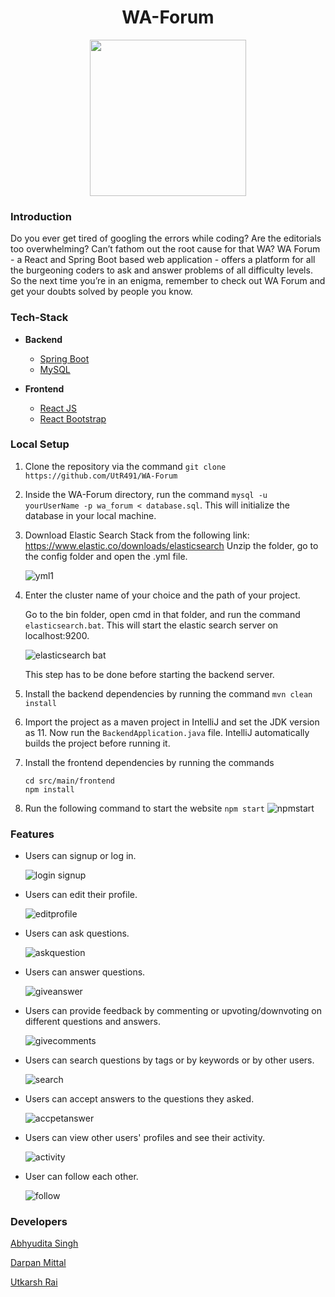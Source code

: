  <h1 align=center>WA-Forum</h1>
<p align = center><img src="https://user-images.githubusercontent.com/59697798/114752616-20fab300-9d74-11eb-96b5-9ed819e3e13c.png" width="250" align="centre"/></p>

### Introduction
Do you ever get tired of googling the errors while coding? Are the editorials too overwhelming?
Can’t fathom out the root cause for that WA?
WA Forum - a React and Spring Boot based web application - offers a platform for all the burgeoning coders to ask and answer problems of all difficulty levels. 
 So the next time you’re in an enigma, remember to check out WA Forum and get your doubts solved by people you know.

### Tech-Stack
-  **Backend**

    

    - [Spring Boot](https://spring.io/projects/spring-boot)
    - [MySQL](https://www.mysql.com/)

-  **Frontend**
    

    - [React JS](https://reactjs.org/)
    - [React Bootstrap](https://react-bootstrap.github.io/)

### Local Setup

   

1. Clone the repository via the command  ``git clone https://github.com/UtR491/WA-Forum``
2. Inside the WA-Forum directory, run the command `mysql -u yourUserName -p wa_forum < database.sql`. This will initialize the database in your local machine.
3. Download Elastic Search Stack from the following link: 
https://www.elastic.co/downloads/elasticsearch
Unzip the folder, go to the config folder and open the .yml file. 
    
    
    ![yml1](https://user-images.githubusercontent.com/59697798/114849853-cc9c1580-9dfd-11eb-9683-9f4ee41675c3.gif)

4. Enter the cluster name of your choice and the path of your project. 
        
   Go to the bin folder, open cmd in that folder, and run the command    
           `elasticsearch.bat`. This will start the elastic search server on localhost:9200. 
           
    ![elasticsearch bat](https://user-images.githubusercontent.com/59697798/114848994-f0ab2700-9dfc-11eb-831e-3bc351554850.gif)

           
        
        
   This step has to be done before starting the backend server.

5. Install the backend dependencies by running the command `mvn clean install`
6. Import the project as a maven project in IntelliJ and set the JDK version as 11. Now run the `BackendApplication.java` file. IntelliJ automatically builds the project before running it.
7. Install the frontend dependencies by running the commands

    ```
    cd src/main/frontend
    npm install
    ```
8. Run the following command to start the website `npm start`
    ![npmstart](https://user-images.githubusercontent.com/59697798/114817836-55a05600-9dd8-11eb-855a-a5d810dd5d68.gif)



### Features

- Users can signup or log in.

     ![login signup](https://user-images.githubusercontent.com/59697798/114818321-3bb34300-9dd9-11eb-8f41-7a532395db61.gif)
    
- Users can edit their profile.

     ![editprofile](https://user-images.githubusercontent.com/59697798/114825048-58ed0f00-9de3-11eb-8304-6626742d43e5.gif)
     
 - Users can ask questions.
 
     ![askquestion](https://user-images.githubusercontent.com/59697798/114825114-6efacf80-9de3-11eb-86b6-69bc6a562659.gif)
     
- Users can answer questions.

     ![giveanswer](https://user-images.githubusercontent.com/59697798/114825153-79b56480-9de3-11eb-9785-3f5c76b913a1.gif)
     
- Users can provide feedback by commenting or upvoting/downvoting on different questions and answers.

     ![givecomments](https://user-images.githubusercontent.com/59697798/114825185-846ff980-9de3-11eb-97c0-7883015cb4d4.gif)
     
- Users can search questions by tags or by keywords or by other users.

     ![search](https://user-images.githubusercontent.com/59697798/114827752-b5056280-9de6-11eb-9af6-4e1bc7f41d14.gif)

    
- Users can accept answers to the questions they asked. 
      
     ![accpetanswer](https://user-images.githubusercontent.com/59697798/114825491-ecbedb00-9de3-11eb-9544-89dcfb473294.gif)
     
- Users can view other users' profiles and see their activity.
     
     ![activity](https://user-images.githubusercontent.com/59697798/114828082-1c231700-9de7-11eb-9283-40468845965d.gif)

       
- User can follow each other.
      
     ![follow](https://user-images.githubusercontent.com/59697798/114827928-e5e59780-9de6-11eb-83f4-9bfe0758234b.gif)


### Developers
[Abhyudita Singh](https://github.com/singhabhyudita) 

[Darpan Mittal](https://github.com/darpan1107)

[Utkarsh Rai](https://github.com/UtR491) 
